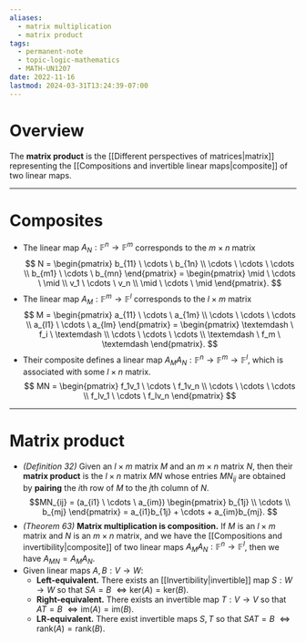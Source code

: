 ```yaml
---
aliases:
  - matrix multiplication
  - matrix product
tags:
  - permanent-note
  - topic-logic-mathematics
  - MATH-UN1207
date: 2022-11-16
lastmod: 2024-03-31T13:24:39-07:00
---
```

# Overview

The **matrix product** is the [[Different perspectives of matrices|matrix]] representing the [[Compositions and invertible linear maps|composite]] of two linear maps.

---
# Composites

- The linear map $A_N : \mathbb F^n \to \mathbb F^m$ corresponds to the $m \times n$ matrix
$$ N = \begin{pmatrix} b_{11} \ \cdots \ b_{1n} \\ \cdots \ \cdots \ \cdots \\ b_{m1} \ \cdots \ b_{mn} \end{pmatrix} =
\begin{pmatrix} \mid \ \cdots \ \mid \\ 
v_1 \ \cdots \ v_n \\ 
\mid \ \cdots \ \mid \end{pmatrix}. $$
- The linear map $A_M : \mathbb F^m \to \mathbb F^l$ corresponds to the $l \times m$ matrix
$$ M = \begin{pmatrix} a_{11} \ \cdots \ a_{1m} \\ \cdots \ \cdots \ \cdots \\ a_{l1} \ \cdots \ a_{lm} \end{pmatrix} =
\begin{pmatrix} \textemdash \ f_i \ \textemdash \\ 
\cdots \ \cdots \ \cdots \\ 
\textemdash \ f_m \ \textemdash \end{pmatrix}. $$
- Their composite defines a linear map $A_MA_N : \mathbb F^n \to \mathbb F^m \to \mathbb F^l$, which is associated with some $l \times n$ matrix.
$$ MN = \begin{pmatrix} f_1v_1 \ \cdots \ f_1v_n \\ 
\cdots \ \cdots \ \cdots \\ 
f_lv_1 \ \cdots \ f_lv_n \end{pmatrix} $$

----

# Matrix product

- *(Definition 32)* Given an $l \times m$ matrix $M$ and an $m \times n$ matrix $N$, then their **matrix product** is the $l \times n$ matrix $MN$ whose entries $MN_{ij}$ are obtained by **pairing** the $i$th row of $M$ to the $j$th column of $N$.
$$MN_{ij} = (a_{i1} \ \cdots \ a_{im}) 
\begin{pmatrix} b_{1j} \\ \cdots \\ b_{mj} \end{pmatrix} = 
a_{i1}b_{1j} + \cdots + a_{im}b_{mj}. $$
- *(Theorem 63)* **Matrix multiplication is composition.** If $M$ is an $l \times m$ matrix and $N$ is an $m \times n$ matrix, and we have the [[Compositions and invertibility|composite]] of two linear maps $A_MA_N : \mathbb F^n \to \mathbb F^l$, then we have $A_{MN} = A_MA_N$. 
- Given linear maps $A,B : V \to W$:
	- **Left-equivalent.** There exists an [[Invertibility|invertible]] map $S : W \to W$ so that $SA = B$ $\iff \text{ker}(A) = \text{ker}(B)$.
	- **Right-equivalent.** There exists an invertible map $T : V \to V$ so that $AT = B$ $\iff \text{im}(A) = \text{im}(B)$.
	- **LR-equivalent.** There exist invertible maps $S,T$ so that $SAT = B$ $\iff \text{rank}(A) = \text{rank}(B)$. 